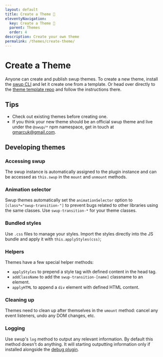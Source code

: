 ```yaml
---
layout: default
title: Create a Theme 🎉
eleventyNavigation:
  key: Create a Theme 🎉
  parent: Themes
  order: 4
description: Create your own theme
permalink: /themes/create-theme/
---
```


# Create a Theme

Anyone can create and publish swup themes. To create a new theme, install the [swup CLI](/cli/)
and let it create one from a template. Or head over directly to the
[theme template repo](https://github.com/swup/theme-template) and follow the instructions there.

## Tips

- Check out existing themes before creating one.
- If you think your new theme should be an official swup theme and live under the `@swup/*` npm namespace, get in touch at gmarcuk@gmail.com.

## Developing themes

### Accessing swup

The swup instance is automatically assigned to the plugin instance and can be accessed as
`this.swup` in the `mount` and `unmount` methods.

### Animation selector

Swup themes automatically set the `animationSelector` option to `[class*="swup-transition-"]` to prevent bugs related to other libraries using the same classes. Use `swup-transition-*` for your theme classes.

### Bundled styles

Use `.css` files to manage your styles. Import the styles directly into the JS bundle and
apply it with `this.applyStyles(css)`;


### Helpers

Themes have a few special helper methods:

- `applyStyles` to prepend a style tag with defined content in the head tag.
- `addClassName` to add the `swup-transition-[name]` classname to an element.
- `applyHTML` to append a `div` element with defined HTML content.

### Cleaning up

Themes need to clean up after themselves in the `umount` method: cancel any event listeners, undo
any DOM changes, etc.

### Logging

Use swup's `log` method to output any relevant information. By default this method doesn't do
anything. It will starting outputting information only if installed alongside the
[debug plugin](/plugins/debug-plugin/).
